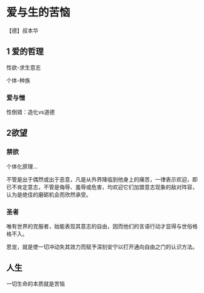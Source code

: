 # 爱与生的苦恼

【德】叔本华

## 1 爱的哲理



性欲-求生意志

个体-种族



### 爱与憎



性倒错：造化vs道德



## 2欲望





### 禁欲

个体化原理...



不管是出于偶然或出于恶意，凡是从外界降临到他身上的痛苦，一律表示欢迎，即已不肯定意志，不管是侮辱、羞辱或危害，均欢迎它们加盟意志现象的敌对阵容，认为是绝佳的磨砺机会而欣然承受。



### 圣者

唯有世界的克服者，始能表现其意志的自由，因而他们的言语行动才显得与世俗格格不入。



恩宠，就是使一切冲动失其效力而赋予深刻安宁以打开通向自由之门的认识方法。



## 人生

一切生命的本质就是苦恼







